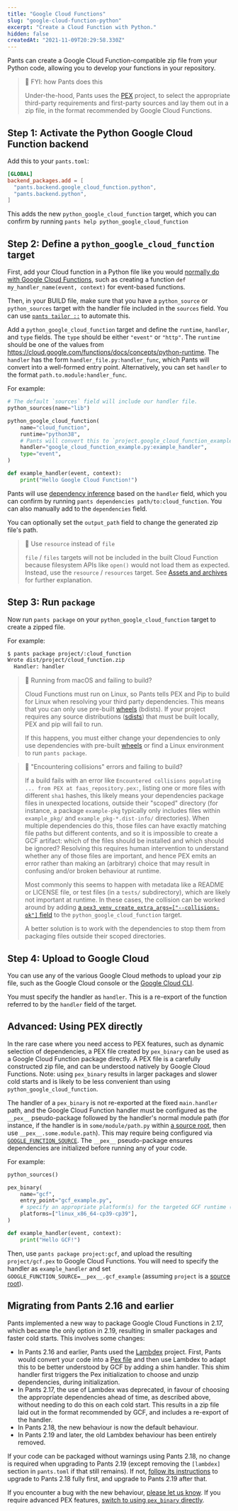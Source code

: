 ```yaml
---
title: "Google Cloud Functions"
slug: "google-cloud-function-python"
excerpt: "Create a Cloud Function with Python."
hidden: false
createdAt: "2021-11-09T20:29:58.330Z"
---
```


Pants can create a Google Cloud Function-compatible zip file from your Python code, allowing you to develop your functions in your repository.

> 📘 FYI: how Pants does this
>
> Under-the-hood, Pants uses the [PEX](https://github.com/pantsbuild/pex) project, to select the appropriate third-party requirements and first-party sources and lay them out in a zip file, in the format recommended by Google Cloud Functions.

## Step 1: Activate the Python Google Cloud Function backend

Add this to your `pants.toml`:

```toml pants.toml
[GLOBAL]
backend_packages.add = [
  "pants.backend.google_cloud_function.python",
  "pants.backend.python",
]
```

This adds the new `python_google_cloud_function` target, which you can confirm by running `pants help python_google_cloud_function `

## Step 2: Define a `python_google_cloud_function ` target

First, add your Cloud function in a Python file like you would [normally do with Google Cloud Functions](https://cloud.google.com/functions/docs/first-python), such as creating a function `def my_handler_name(event, context)` for event-based functions.

Then, in your BUILD file, make sure that you have a `python_source` or `python_sources` target with the handler file included in the `sources` field. You can use [`pants tailor ::`](doc:initial-configuration#5-generate-build-files) to automate this.

Add a `python_google_cloud_function` target and define the `runtime`, `handler`, and `type` fields. The `type` should be either `"event"` or `"http"`. The `runtime` should be one of the values from <https://cloud.google.com/functions/docs/concepts/python-runtime>. The `handler` has the form `handler_file.py:handler_func`, which Pants will convert into a well-formed entry point. Alternatively, you can set `handler` to the format `path.to.module:handler_func`.

For example:

```python project/BUILD
# The default `sources` field will include our handler file.
python_sources(name="lib")

python_google_cloud_function(
    name="cloud_function",
    runtime="python38",
    # Pants will convert this to `project.google_cloud_function_example:example_handler`.
    handler="google_cloud_function_example.py:example_handler",
    type="event",
)
```

```python project/google_cloud_function_example.py
def example_handler(event, context):
    print("Hello Google Cloud Function!")
```

Pants will use [dependency inference](doc:targets) based on the `handler` field, which you can confirm by running `pants dependencies path/to:cloud_function`. You can also manually add to the `dependencies` field.

You can optionally set the `output_path` field to change the generated zip file's path.

> 🚧 Use `resource` instead of `file`
>
> `file` / `files` targets will not be included in the built Cloud Function because filesystem APIs like `open()` would not load them as expected. Instead, use the `resource` / `resources` target. See [Assets and archives](doc:assets) for further explanation.

## Step 3: Run `package`

Now run `pants package` on your `python_google_cloud_function` target to create a zipped file.

For example:

```bash
$ pants package project/:cloud_function
Wrote dist/project/cloud_function.zip
  Handler: handler
```

> 🚧 Running from macOS and failing to build?
>
> Cloud Functions must run on Linux, so Pants tells PEX and Pip to build for Linux when resolving your third party dependencies. This means that you can only use pre-built [wheels](https://packaging.python.org/glossary/#term-wheel) (bdists). If your project requires any source distributions ([sdists](https://packaging.python.org/glossary/#term-source-distribution-or-sdist)) that must be built locally, PEX and pip will fail to run.
>
> If this happens, you must either change your dependencies to only use dependencies with pre-built [wheels](https://pythonwheels.com) or find a Linux environment to run `pants package`.

> 🚧 "Encountering collisions" errors and failing to build?
>
> If a build fails with an error like `Encountered collisions populating ... from PEX at faas_repository.pex:`, listing one or more files with different `sha1` hashes, this likely means your dependencies package files in unexpected locations, outside their "scoped" directory (for instance, a package `example-pkg` typically only includes files within `example_pkg/` and `example_pkg-*.dist-info/` directories). When multiple dependencies do this, those files can have exactly matching file paths but different contents, and so it is impossible to create a GCF artifact: which of the files should be installed and which should be ignored? Resolving this requires human intervention to understand whether any of those files are important, and hence PEX emits an error rather than making an (arbitrary) choice that may result in confusing and/or broken behaviour at runtime.
>
> Most commonly this seems to happen with metadata like a README or LICENSE file, or test files (in a `tests/` subdirectory), which are likely not important at runtime. In these cases, the collision can be worked around by adding [a `pex3_venv_create_extra_args=["--collisions-ok"]` field](doc:reference-python_google_cloud_function#codepex3_venv_create_extra_argscode) to the `python_google_cloud_function` target.
>
> A better solution is to work with the dependencies to stop them from packaging files outside their scoped directories.

## Step 4: Upload to Google Cloud

You can use any of the various Google Cloud methods to upload your zip file, such as the Google Cloud console or the [Google Cloud CLI](https://cloud.google.com/functions/docs/deploying/filesystem#deploy_using_the_gcloud_tool).

You must specify the handler as `handler`. This is a re-export of the function referred to by the `handler` field of the target.

## Advanced: Using PEX directly

In the rare case where you need access to PEX features, such as dynamic selection of dependencies, a PEX file created by `pex_binary` can be used as a Google Cloud Function package directly. A PEX file is a carefully constructed zip file, and can be understood natively by Google Cloud Functions. Note: using `pex_binary` results in larger packages and slower cold starts and is likely to be less convenient than using `python_google_cloud_function`.

The handler of a `pex_binary` is not re-exported at the fixed `main.handler` path, and the Google Cloud Function handler must be configured as the `__pex__` pseudo-package followed by the handler's normal module path (for instance, if the handler is in `some/module/path.py` within [a source root](doc:source-roots), then use `__pex__.some.module.path`). This may require being configured via [`GOOGLE_FUNCTION_SOURCE`](https://cloud.google.com/docs/buildpacks/service-specific-configs#google_function_source). The `__pex__` pseudo-package ensures dependencies are initialized before running any of your code.

For example:

```python project/BUILD
python_sources()

pex_binary(
    name="gcf",
    entry_point="gcf_example.py",
    # specify an appropriate platform(s) for the targeted GCF runtime (complete_platforms works too)
    platforms=["linux_x86_64-cp39-cp39"],
)
```

```python project/gcf_example.py
def example_handler(event, context):
    print("Hello GCF!")
```

Then, use `pants package project:gcf`, and upload the resulting `project/gcf.pex` to Google Cloud Functions. You will need to specify the handler as `example_handler` and set `GOOGLE_FUNCTION_SOURCE=__pex__.gcf_example` (assuming `project` is a [source root](doc:source-roots)).

## Migrating from Pants 2.16 and earlier

Pants implemented a new way to package Google Cloud Functions in 2.17, which became the only option in 2.19, resulting in smaller packages and faster cold starts. This involves some changes:

- In Pants 2.16 and earlier, Pants used the [Lambdex](https://github.com/pantsbuild/lambdex) project. First, Pants would convert your code into a [Pex file](doc:pex) and then use Lambdex to adapt this to be better understood by GCF by adding a shim handler. This shim handler first triggers the Pex initialization to choose and unzip dependencies, during initialization.
- In Pants 2.17, the use of Lambdex was deprecated, in favour of choosing the appropriate dependencies ahead of time, as described above, without needing to do this on each cold start. This results in a zip file laid out in the format recommended by GCF, and includes a re-export of the handler.
- In Pants 2.18, the new behaviour is now the default behaviour.
- In Pants 2.19 and later, the old Lambdex behaviour has been entirely removed.

If your code can be packaged without warnings using Pants 2.18, no change is required when upgrading to Pants 2.19 (except removing the `[lambdex]` section in `pants.toml` if that still remains). If not, [follow its instructions](/v2.18/docs/google-cloud-function-python#migrating-from-pants-216-and-earlier) to upgrade to Pants 2.18 fully first, and upgrade to Pants 2.19 after that.

If you encounter a bug with the new behaviour, [please let us know](https://github.com/pantsbuild/pants/issues/new/choose). If you require advanced PEX features, [switch to using `pex_binary` directly](#advanced-using-pex-directly).

